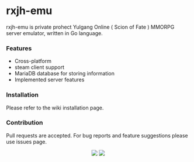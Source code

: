 # rxjh-emu
rxjh-emu is private prohect Yulgang Online ( Scion of Fate ) MMORPG server emulator, written in Go language.


### Features
- Cross-platform
- steam client support
- MariaDB database for storing information
- Implemented server features

### Installation
Please refer to the wiki installation page.
### Contribution
Pull requests are accepted. For bug reports and feature suggestions please use issues page.

<p align="center">
  <img src="https://forthebadge.com/images/badges/made-with-go.svg">
  <img src="https://forthebadge.com/images/badges/open-source.svg">
</p>
